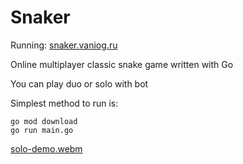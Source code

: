 # Snaker
Running: [snaker.vaniog.ru](https://snaker.vaniog.ru)

Online multiplayer classic snake game written with Go

You can play duo or solo with bot

Simplest method to run is:

```
go mod download
go run main.go
```

[solo-demo.webm](https://github.com/Vaniog/Snaker/assets/79862574/da30656c-dd77-468c-9cc2-d3043b73563c)
